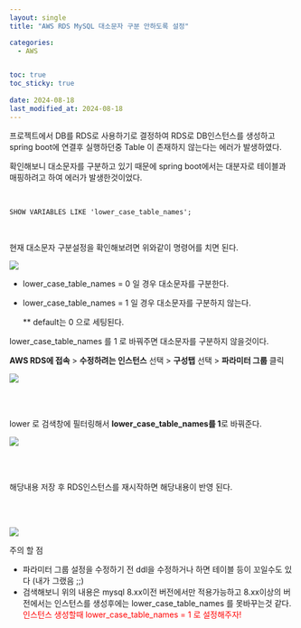```yaml
---
layout: single
title: "AWS RDS MySQL 대소문자 구분 안하도록 설정"

categories:
  - AWS


toc: true
toc_sticky: true
 
date: 2024-08-18
last_modified_at: 2024-08-18
---
```


프로젝트에서 DB를 RDS로 사용하기로 결정하여 RDS로 DB인스턴스를 생성하고 spring boot에 연결후 실행하던중 Table 이 존재하지 않는다는 에러가 발생하였다.

확인해보니 대소문자를 구분하고 있기 때문에 spring boot에서는 대분자로 테이블과 매핑하려고 하여 에러가 발생한것이었다.
<br/>
<br/>
```

SHOW VARIABLES LIKE 'lower_case_table_names';

```
<br/>

현재 대소문자 구분설정을 확인해보려면 위와같이 명령어를 치면 된다.

<p align="left">
  <img src ="https://img1.daumcdn.net/thumb/R1280x0/?scode=mtistory2&fname=https%3A%2F%2Fblog.kakaocdn.net%2Fdn%2Fd5r6ne%2Fbtq2Kwqs8Vc%2FPlU8EApzP5sWw4QgZWjyv0%2Fimg.png"/>
</p>

- lower_case_table_names = 0 일 경우 대소문자를 구분한다.
- lower_case_table_names = 1 일 경우 대소문자를 구분하지 않는다.

  ** default는 0 으로 세팅된다.

 lower_case_table_names 를 1 로 바꿔주면 대소문자를 구분하지 않을것이다.

 <p> <b>AWS RDS에 접속</b> > <b>수정하려는 인스턴스</b> 선택 > <b>구성탭</b> 선택 > <b>파라미터 그룹</b> 클릭 </p>
 <p align="left">
 <img src = "https://img1.daumcdn.net/thumb/R1280x0/?scode=mtistory2&fname=https%3A%2F%2Fblog.kakaocdn.net%2Fdn%2FpVVbT%2Fbtq2JxpxpKK%2F2BAZyupxxyeFhkMkckUh00%2Fimg.png"/>
</p>

<br/>
<br/>

<p> lower 로 검색창에 필터링해서 <b>lower_case_table_names를 1</b>로 바꿔준다.</p>
<p align="left">
<img src = "https://img1.daumcdn.net/thumb/R1280x0/?scode=mtistory2&fname=https%3A%2F%2Fblog.kakaocdn.net%2Fdn%2FJmMm8%2Fbtq2Oo46Hbs%2FNsD2UELKTrSIV12h15Pk50%2Fimg.png">
</p>

<br>
<br>
<p>해당내용 저장 후 RDS인스턴스를 재시작하면 해당내용이 반영 된다.</p>
<br/>
<br/>
<p>
  <img src = "https://img1.daumcdn.net/thumb/R1280x0/?scode=mtistory2&fname=https%3A%2F%2Fblog.kakaocdn.net%2Fdn%2FbZ4QFk%2FbtqKYmxGHny%2Fueoncmw6zAUDibQDfJteA0%2Fimg.png"/>
</p>

주의 할 점
- 파라미터 그룹 설정을 수정하기 전 ddl을 수정하거나 하면 테이블 등이 꼬일수도 있다 (내가 그랬음 ;;)
- 검색해보니 위의 내용은 mysql 8.xx이전 버전에서만 적용가능하고 8.xx이상의 버전에서는 인스턴스를 생성후에는 lower_case_table_names 를 못바꾸는것 같다.  <span style="color:red">인스턴스 생성할때 lower_case_table_names = 1 로 설정해주자!</span>

